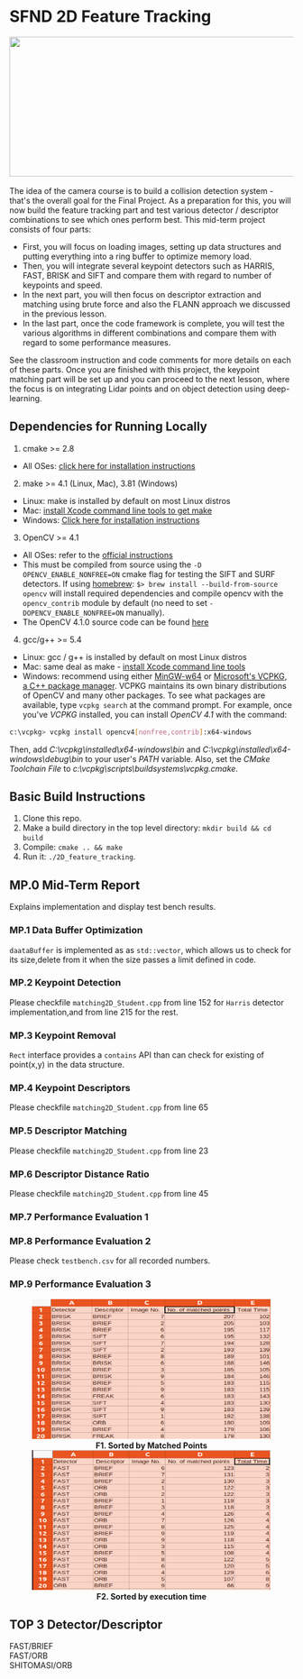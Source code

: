 # SFND 2D Feature Tracking

<img src="images/keypoints.png" width="820" height="248" />

The idea of the camera course is to build a collision detection system - that's the overall goal for the Final Project. As a preparation for this, you will now build the feature tracking part and test various detector / descriptor combinations to see which ones perform best. This mid-term project consists of four parts:

* First, you will focus on loading images, setting up data structures and putting everything into a ring buffer to optimize memory load. 
* Then, you will integrate several keypoint detectors such as HARRIS, FAST, BRISK and SIFT and compare them with regard to number of keypoints and speed. 
* In the next part, you will then focus on descriptor extraction and matching using brute force and also the FLANN approach we discussed in the previous lesson. 
* In the last part, once the code framework is complete, you will test the various algorithms in different combinations and compare them with regard to some performance measures. 

See the classroom instruction and code comments for more details on each of these parts. Once you are finished with this project, the keypoint matching part will be set up and you can proceed to the next lesson, where the focus is on integrating Lidar points and on object detection using deep-learning. 

## Dependencies for Running Locally
1. cmake >= 2.8
 * All OSes: [click here for installation instructions](https://cmake.org/install/)

2. make >= 4.1 (Linux, Mac), 3.81 (Windows)
 * Linux: make is installed by default on most Linux distros
 * Mac: [install Xcode command line tools to get make](https://developer.apple.com/xcode/features/)
 * Windows: [Click here for installation instructions](http://gnuwin32.sourceforge.net/packages/make.htm)

3. OpenCV >= 4.1
 * All OSes: refer to the [official instructions](https://docs.opencv.org/master/df/d65/tutorial_table_of_content_introduction.html)
 * This must be compiled from source using the `-D OPENCV_ENABLE_NONFREE=ON` cmake flag for testing the SIFT and SURF detectors. If using [homebrew](https://brew.sh/): `$> brew install --build-from-source opencv` will install required dependencies and compile opencv with the `opencv_contrib` module by default (no need to set `-DOPENCV_ENABLE_NONFREE=ON` manually). 
 * The OpenCV 4.1.0 source code can be found [here](https://github.com/opencv/opencv/tree/4.1.0)

4. gcc/g++ >= 5.4
  * Linux: gcc / g++ is installed by default on most Linux distros
  * Mac: same deal as make - [install Xcode command line tools](https://developer.apple.com/xcode/features/)
  * Windows: recommend using either [MinGW-w64](http://mingw-w64.org/doku.php/start) or [Microsoft's VCPKG, a C++ package manager](https://docs.microsoft.com/en-us/cpp/build/install-vcpkg?view=msvc-160&tabs=windows). VCPKG maintains its own binary distributions of OpenCV and many other packages. To see what packages are available, type `vcpkg search` at the command prompt. For example, once you've _VCPKG_ installed, you can install _OpenCV 4.1_ with the command:
```bash
c:\vcpkg> vcpkg install opencv4[nonfree,contrib]:x64-windows
```
Then, add *C:\vcpkg\installed\x64-windows\bin* and *C:\vcpkg\installed\x64-windows\debug\bin* to your user's _PATH_ variable. Also, set the _CMake Toolchain File_ to *c:\vcpkg\scripts\buildsystems\vcpkg.cmake*.


## Basic Build Instructions

1. Clone this repo.
2. Make a build directory in the top level directory: `mkdir build && cd build`
3. Compile: `cmake .. && make`
4. Run it: `./2D_feature_tracking`.

## MP.0 Mid-Term Report
Explains implementation and display test bench results.

### MP.1 Data Buffer Optimization
`daataBuffer` is implemented as as `std::vector`, which allows us to check for its size,delete from it when the size passes a limit defined in code.

### MP.2 Keypoint Detection
Please checkfile `matching2D_Student.cpp` from line 152 for `Harris` detector implementation,and from line 215 for the rest.

### MP.3 Keypoint Removal
`Rect` interface provides a `contains` API than can check for existing of point(x,y) in the data structure.

### MP.4 Keypoint Descriptors
Please checkfile `matching2D_Student.cpp` from line 65

### MP.5 Descriptor Matching
Please checkfile `matching2D_Student.cpp` from line 23

### MP.6 Descriptor Distance Ratio
Please checkfile `matching2D_Student.cpp` from line 45

### MP.7 Performance Evaluation 1
### MP.8 Performance Evaluation 2
Please check `testbench.csv` for all recorded numbers.

### MP.9 Performance Evaluation 3
<figure class="image">
  <img src="images/numOfPoints.png" width="820" height="248" />
  <figcaption align = "center"><b>F1. Sorted by Matched Points</b></figcaption>
  <img src="images/faster.png" width="820" height="248" />
  <figcaption align = "center"><b>F2. Sorted by execution time</b></figcaption>
</figure>

## TOP 3 Detector/Descriptor 
FAST/BRIEF <br />
FAST/ORB<br />
SHITOMASI/ORB<br />